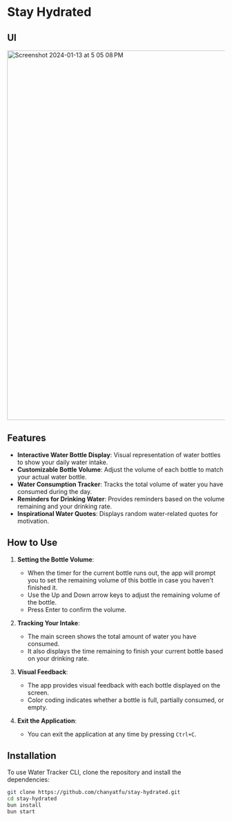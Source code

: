 # Stay Hydrated

## UI
<img width="855" alt="Screenshot 2024-01-13 at 5 05 08 PM" src="https://github.com/chanyatfu/stay-hydrated/assets/45863731/31112d71-71b0-4f1c-b48f-b6e3f5099b5c">

## Features

- **Interactive Water Bottle Display**: Visual representation of water bottles to show your daily water intake.
- **Customizable Bottle Volume**: Adjust the volume of each bottle to match your actual water bottle.
- **Water Consumption Tracker**: Tracks the total volume of water you have consumed during the day.
- **Reminders for Drinking Water**: Provides reminders based on the volume remaining and your drinking rate.
- **Inspirational Water Quotes**: Displays random water-related quotes for motivation.

## How to Use

1. **Setting the Bottle Volume**:
   - When the timer for the current bottle runs out, the app will prompt you to set the remaining volume of this bottle in case you haven't finished it.
   - Use the Up and Down arrow keys to adjust the remaining volume of the bottle.
   - Press Enter to confirm the volume.

2. **Tracking Your Intake**:
   - The main screen shows the total amount of water you have consumed.
   - It also displays the time remaining to finish your current bottle based on your drinking rate.

3. **Visual Feedback**:
   - The app provides visual feedback with each bottle displayed on the screen.
   - Color coding indicates whether a bottle is full, partially consumed, or empty.

4. **Exit the Application**:
   - You can exit the application at any time by pressing `Ctrl+C`.

## Installation

To use Water Tracker CLI, clone the repository and install the dependencies:

```bash
git clone https://github.com/chanyatfu/stay-hydrated.git
cd stay-hydrated
bun install
bun start
```
